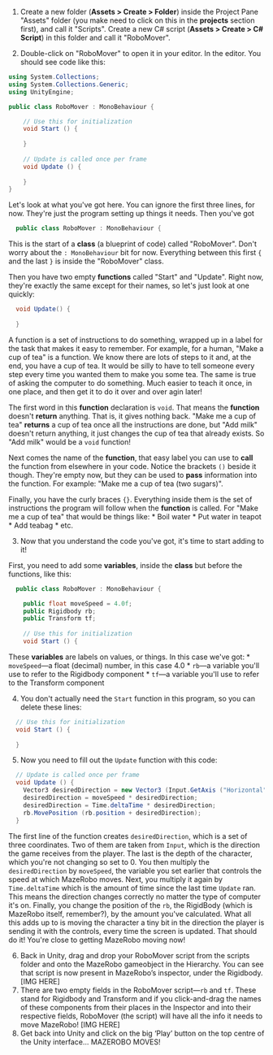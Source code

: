 1. Create a new folder (**Assets > Create > Folder**) inside the Project Pane "Assets" folder (you make need to click on this in the **projects** section first), and call it "Scripts".
Create a new C# script (**Assets > Create >  C# Script**) in this folder and call it "RoboMover".

2. Double-click on "RoboMover" to open it in your editor. In the editor. You should see code like this:
	
  ```cs
  using System.Collections;
  using System.Collections.Generic;
  using UnityEngine;
  
  public class RoboMover : MonoBehaviour {

	  // Use this for initialization
	  void Start () {
		
	  }
	
	  // Update is called once per frame
	  void Update () {
		
	  }
  }
  ```
  Let's look at what you've got here. You can ignore the first three lines, for now. They're just the program setting up things it needs. Then you've got 
  
  ```cs
    public class RoboMover : MonoBehaviour {
  ```

  This is the start of a **class** (a blueprint of code) called "RoboMover". Don't worry about the `: MonoBehaviour` bit for now. Everything between this first `{` and the last `}` is inside the "RoboMover" class.

  Then you have two empty **functions** called "Start" and "Update". Right now, they're exactly the same except for their names, so let's just look at one quickly:
  
  ```cs
    void Update() {
    
    }
  ```

  A function is a set of instructions to do something, wrapped up in a label for the task that makes it easy to remember. For example, for a human, "Make a cup of tea" is a function. We know there are lots of steps to it and, at the end, you have a cup of tea. It would be silly to have to tell someone every step every time you wanted them to make you some tea. The same is true of asking the computer to do something. Much easier to teach it once, in one place, and then get it to do it over and over agin later!
  
  The first word in this **function** declaration is `void`. That means the **function** doesn't **return** anything. That is, it gives nothing back. "Make me a cup of tea" **returns** a cup of tea once all the instructions are done, but "Add milk" doesn't return anything, it just changes the cup of tea that already exists. So "Add milk" would be a `void` function!
  
  Next comes the name of the **function**, that easy label you can use to **call** the function from elsewhere in your code. Notice the brackets `()` beside it though. They're empty now, but they can be used to **pass** information into the function. For example: "Make me a cup of tea (two sugars)".
  
  Finally, you have the curly braces `{}`. Everything inside them is the set of instructions the program will follow when the **function** is called. For "Make me a cup of tea" that would be things like:
    * Boil water
    * Put water in teapot
    * Add teabag
    * etc.
    
3. Now that you understand the code you've got, it's time to start adding to it!

  First, you need to add some **variables**, inside the **class** but before the functions, like this:
  
  ```cs
    public class RoboMover : MonoBehaviour {

      public float moveSpeed = 4.0f;
      public Rigidbody rb;
      public Transform tf;
      
      // Use this for initialization
      void Start () {
  ```
  These **variables** are labels on values, or things. In this case we've got:
    * `moveSpeed`—a float (decimal) number, in this case 4.0
    * `rb`—a variable you'll use to refer to the Rigidbody component
    * `tf`—a variable you'll use to refer to the Transform component

4. You don't actually need the `Start` function in this program, so you can delete these lines:
  
  ```cs
    // Use this for initialization
    void Start () {
    
    }
  ```
5. Now you need to fill out the `Update` function with this code: 

  ```cs
    // Update is called once per frame
    void Update () {
      Vector3 desiredDirection = new Vector3 (Input.GetAxis ("Horizontal"), 0.0f, Input.GetAxis ("Vertical"));
      desiredDirection = moveSpeed * desiredDirection;
      desiredDirection = Time.deltaTime * desiredDirection;
      rb.MovePosition (rb.position + desiredDirection);
    }
  ```
  The first line of the function creates `desiredDirection`, which is a  set of three coordinates. Two of them are taken from `Input`, which is the direction the game receives from the player. The last is the depth of the character, which you're not changing so set to 0.
  You then multiply the `desiredDirection` by `moveSpeed`, the variable you set earlier that controls the speed at which MazeRobo moves.
  Next, you multiply it again by `Time.deltaTime` which is the amount of time since the last time `Update` ran. This means the direction changes correctly no matter the type of computer it's on. 
  Finally, you change the position of the `rb`, the RigidBody (which is MazeRobo itself, remember?), by the amount you've calculated.
  What all this adds up to is moving the character a tiny bit in the direction the player is sending it with the controls, every time the screen is updated. That should do it! You're close to getting MazeRobo moving now!

6. Back in Unity, drag and drop your RoboMover script from the scripts folder and onto the MazeRobo gameobject in the Hierarchy. You can see that script is now present in MazeRobo’s inspector, under the Rigidbody.
 [IMG HERE]
7. There are two empty fields in the RoboMover script—`rb` and `tf`. These stand for Rigidbody and Transform and if you click-and-drag the names of these components from their places in the Inspector and into their respective fields, RoboMover (the script) will have all the info it needs to move MazeRobo!
  [IMG HERE] 
8. Get back into Unity and click on the big ‘Play’ button on the top centre of the Unity interface...
MAZEROBO MOVES!
